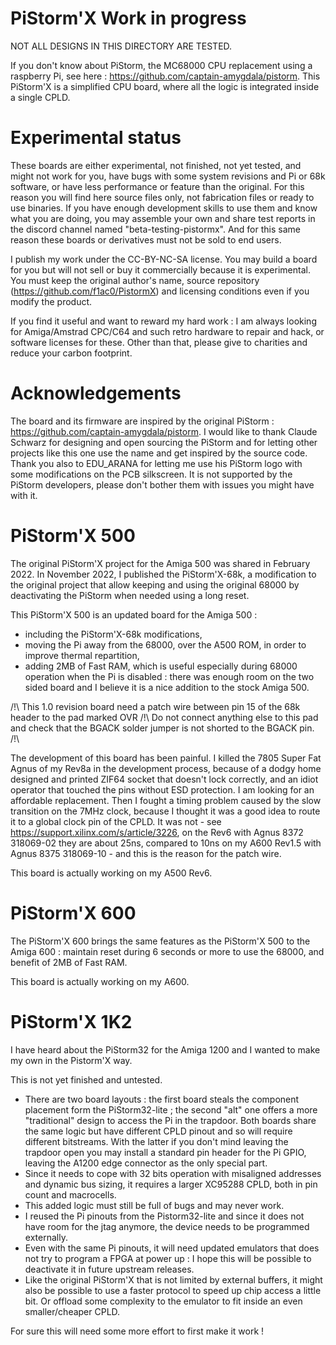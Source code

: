 # PiStorm'X Work in progress

NOT ALL DESIGNS IN THIS DIRECTORY ARE TESTED.

If you don't know about PiStorm, the MC68000 CPU replacement using a raspberry Pi, see here : https://github.com/captain-amygdala/pistorm. This PiStorm'X is a simplified CPU board, where all the logic is integrated inside a single CPLD.

# Experimental status
These boards are either experimental, not finished, not yet tested, and might not work for you, have bugs with some system revisions and Pi or 68k software, or have less performance or feature than the original. For this reason you will find here source files only, not fabrication files or ready to use binaries. If you have enough development skills to use them and know what you are doing, you may assemble your own and share test reports in the discord channel named "beta-testing-pistormx". And for this same reason these boards or derivatives must not be sold to end users.

I publish my work under the CC-BY-NC-SA license. You may build a board for you but will not sell or buy it commercially because it is experimental. You must keep the original author's name, source repository (https://github.com/f1ac0/PistormX) and licensing conditions even if you modify the product.

If you find it useful and want to reward my hard work : I am always looking for Amiga/Amstrad CPC/C64 and such retro hardware to repair and hack, or software licenses for these. Other than that, please give to charities and reduce your carbon footprint.

# Acknowledgements
The board and its firmware are inspired by the original PiStorm : https://github.com/captain-amygdala/pistorm.
I would like to thank Claude Schwarz for designing and open sourcing the PiStorm and for letting other projects like this one use the name and get inspired by the source code.
Thank you also to EDU_ARANA for letting me use his PiStorm logo with some modifications on the PCB silkscreen.
It is not supported by the PiStorm developers, please don't bother them with issues you might have with it.

# PiStorm'X 500
The original PiStorm'X project for the Amiga 500 was shared in February 2022. In November 2022, I published the PiStorm'X-68k, a modification to the original project that allow keeping and using the original 68000 by deactivating the PiStorm when needed using a long reset.

This PiStorm'X 500 is an updated board for the Amiga 500 :
- including the PiStorm'X-68k modifications,
- moving the Pi away from the 68000, over the A500 ROM, in order to improve thermal repartition,
- adding 2MB of Fast RAM, which is useful especially during 68000 operation when the Pi is disabled : there was enough room on the two sided board and I believe it is a nice addition to the stock Amiga 500.

/!\ This 1.0 revision board need a patch wire between pin 15 of the 68k header to the pad marked OVR /!\ Do not connect anything else to this pad and check that the BGACK solder jumper is not shorted to the BGACK pin. /!\

The development of this board has been painful. I killed the 7805 Super Fat Agnus of my Rev8a in the development process, because of a dodgy home designed and printed ZIF64 socket that doesn't lock correctly, and an idiot operator that touched the pins without ESD protection. I am looking for an affordable replacement. Then I fought a timing problem caused by the slow transition on the 7MHz clock, because I thought it was a good idea to route it to a global clock pin of the CPLD. It was not - see https://support.xilinx.com/s/article/3226, on the Rev6 with Agnus 8372 318069-02 they are about 25ns, compared to 10ns on my A600 Rev1.5 with Agnus 8375 318069-10 - and this is the reason for the patch wire.

This board is actually working on my A500 Rev6.

# PiStorm'X 600
The PiStorm'X 600 brings the same features as the PiStorm'X 500 to the Amiga 600 : maintain reset during 6 seconds or more to use the 68000, and benefit of 2MB of Fast RAM.

This board is actually working on my A600.

# PiStorm'X 1K2
I have heard about the PiStorm32 for the Amiga 1200 and I wanted to make my own in the Pistorm'X way.

This is not yet finished and untested.

- There are two board layouts : the first board steals the component placement form the PiStorm32-lite ; the second "alt" one offers a more "traditional" design to access the Pi in the trapdoor. Both boards share the same logic but have different CPLD pinout and so will require different bitstreams. With the latter if you don't mind leaving the trapdoor open you may install a standard pin header for the Pi GPIO, leaving the A1200 edge connector as the only special part.
- Since it needs to cope with 32 bits operation with misaligned addresses and dynamic bus sizing, it requires a larger XC95288 CPLD, both in pin count and macrocells.
- This added logic must still be full of bugs and may never work.
- I reused the Pi pinouts from the Pistorm32-lite and since it does not have room for the jtag anymore, the device needs to be programmed externally.
- Even with the same Pi pinouts, it will need updated emulators that does not try to program a FPGA at power up : I hope this will be possible to deactivate it in future upstream releases.
- Like the original PiStorm'X that is not limited by external buffers, it might also be possible to use a faster protocol to speed up chip access a little bit. Or offload some complexity to the emulator to fit inside an even smaller/cheaper CPLD.

For sure this will need some more effort to first make it work !
